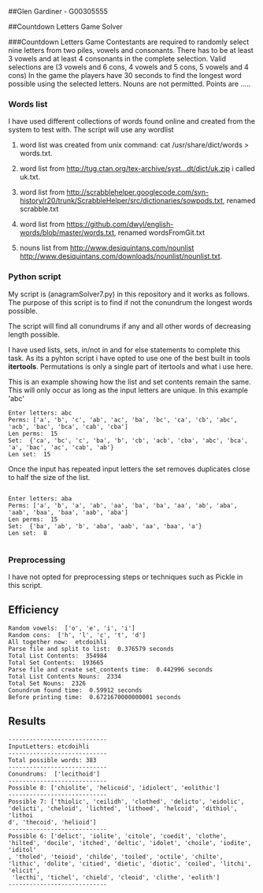 ##Glen Gardiner -  G00305555

##Countdown Letters Game Solver


###Countdown Letters Game
Contestants are required to randomly select nine letters from two piles, vowels and consonants.
There has to be at least 3 vowels and at least 4 consonants in the complete selection.
Valid selections are (3 vowels and 6 cons, 4 vowels and 5 cons, 5 vowels and 4 cons)
In the game the players have 30 seconds to find the longest word possible using the selected letters.
Nouns are not permitted.
Points are .....



### Words list
I have used different collections of words found online and created from the system to test with.
The script will use any wordlist



1) word list was created from unix command:  cat /usr/share/dict/words > words.txt.

2) word list from  http://tug.ctan.org/tex-archive/syst...dt/dict/uk.zip i called uk.txt.

3) word list from  http://scrabblehelper.googlecode.com/svn-history/r20/trunk/ScrabbleHelper/src/dictionaries/sowpods.txt, renamed scrabble.txt

4) word list from  https://github.com/dwyl/english-words/blob/master/words.txt, renamed wordsFromGit.txt


5) nouns list from http://www.desiquintans.com/nounlist
                   http://www.desiquintans.com/downloads/nounlist/nounlist.txt.



### Python script
My script is (anagramSolver7.py) in this repository and it works as follows.
The purpose of this script is to find if not the conundrum the longest words possible.

The script will find all conundrums if any and all other words of decreasing length possible.

I have used lists, sets, in/not in and for else  statements to complete this task.
As its a pyhton script i have opted to use one of the best built in tools **itertools**.
Permutations is only a single part of itertools and what i use here.


This is an example showing how the list and set contents remain the same. This will only occur as long as the input
letters are unique. In this example 'abc'

```
Enter letters: abc
Perms: ['a', 'b', 'c', 'ab', 'ac', 'ba', 'bc', 'ca', 'cb', 'abc', 'acb', 'bac', 'bca', 'cab', 'cba']
Len perms:  15
Set:  {'ca', 'bc', 'c', 'ba', 'b', 'cb', 'acb', 'cba', 'abc', 'bca', 'a', 'bac', 'ac', 'cab', 'ab'}
Len set:  15

```

Once the input has repeated input letters the set removes duplicates close to half the size of the list.


```

Enter letters: aba
Perms: ['a', 'b', 'a', 'ab', 'aa', 'ba', 'ba', 'aa', 'ab', 'aba', 'aab', 'baa', 'baa', 'aab', 'aba']
Len perms:  15
Set:  {'ba', 'ab', 'b', 'aba', 'aab', 'aa', 'baa', 'a'}
Len set:  8


```


### Preprocessing

I have not opted for preprocessing steps or techniques such as Pickle in this script.


## Efficiency

```
Random vowels:  ['o', 'e', 'i', 'i']
Random cons:  ['h', 'l', 'c', 't', 'd']
All together now:  etcdoihli
Parse file and split to list:  0.376579 seconds
Total List Contents:  354984
Total Set Contents:  193665
Parse file and create set_contents time:  0.442996 seconds
Total List Contents Nouns:  2334
Total Set Nouns:  2326
Conundrum found time:  0.59912 seconds
Before printing time:  0.6721670000000001 seconds

```

## Results

```
----------------------------
InputLetters: etcdoihli
----------------------------
Total possible words: 383
----------------------------
Conundrums:  ['lecithoid']
----------------------------
Possible 8: ['chiolite', 'helicoid', 'idiolect', 'eolithic']
----------------------------
Possible 7: ['thiolic', 'ceilidh', 'clothed', 'delicto', 'eidolic', 'delicti', 'cheloid', 'lichted', 'lithoed', 'helcoid', 'dithiol', 'lithoi
d', 'thecoid', 'helioid']
----------------------------
Possible 6: ['delict', 'iolite', 'citole', 'coedit', 'clothe', 'hilted', 'docile', 'itched', 'deltic', 'idolet', 'choile', 'iodite', 'iditol'
, 'tholed', 'teioid', 'childe', 'toiled', 'octile', 'chilte', 'lithic', 'dolite', 'citied', 'dietic', 'diotic', 'coiled', 'litchi', 'elicit',
 'lecthi', 'tichel', 'chield', 'cleoid', 'clithe', 'eolith']
----------------------------

```
